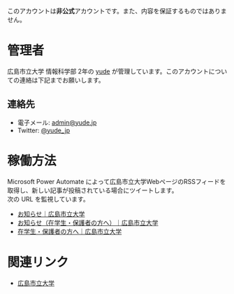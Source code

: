 このアカウントは**非公式**アカウントです。また、内容を保証するものではありません。

# 管理者
広島市立大学 情報科学部 2年の [yude](https://yude.jp/profile) が管理しています。このアカウントについての連絡は下記までお願いします。
## 連絡先
* 電子メール: [admin@yude.jp](mailto:admin@yude.jp)
* Twitter: [@yude_jp](https://twitter.com/yude_jp)

# 稼働方法
Microsoft Power Automate によって広島市立大学WebページのRSSフィードを取得し、新しい記事が投稿されている場合にツイートします。\
次の URL を監視しています。
* [お知らせ｜広島市立大学](https://www.hiroshima-cu.ac.jp/news/)
* [お知らせ（在学生・保護者の方へ）｜広島市立大学](https://www.hiroshima-cu.ac.jp/news_student/)
* [在学生・保護者の方へ｜広島市立大学](https://www.hiroshima-cu.ac.jp/student/)

# 関連リンク
* [広島市立大学](https://www.hiroshima-cu.ac.jp/)